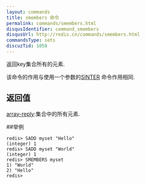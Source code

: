 ```yaml
---
layout: commands
title: smembers 命令
permalink: commands/smembers.html
disqusIdentifier: command_smembers
disqusUrl: http://redis.cn/commands/smembers.html
commandsType: sets
discuzTid: 1058
---
```


返回key集合所有的元素.

该命令的作用与使用一个参数的[SINTER](/commands/sinter.html) 命令作用相同.

## 返回值

[array-reply](/topics/protocol.html#array-reply):集合中的所有元素.

##举例

	redis> SADD myset "Hello"
	(integer) 1
	redis> SADD myset "World"
	(integer) 1
	redis> SMEMBERS myset
	1) "World"
	2) "Hello"
	redis> 